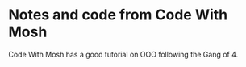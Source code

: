 # Notes and code from Code With Mosh

Code With Mosh has a good tutorial on OOO following the Gang of 4.

